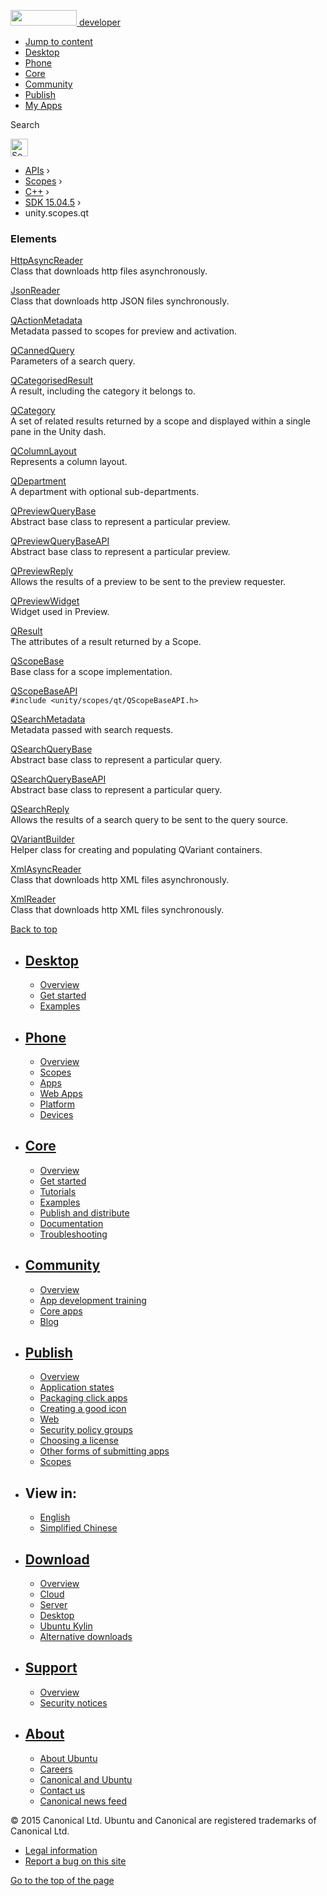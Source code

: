 <a href="https://developer.ubuntu.com/" class="logo-ubuntu"><img src="https://developer.ubuntu.com/assets/sites/ubuntu/latest/u/img/logos/logo-ubuntu-orange.svg" width="106" height="25" /> <span>developer</span></a>

-   [Jump to content](index.html#main-content)
-   [Desktop](https://developer.ubuntu.com/en/desktop/)
-   [Phone](https://developer.ubuntu.com/en/phone/)
-   [Core](https://developer.ubuntu.com/core)
-   [Community](https://developer.ubuntu.com/en/community/)
-   [Publish](https://developer.ubuntu.com/en/publish/)
-   [My Apps](https://myapps.developer.ubuntu.com/)

Search

<img src="https://developer.ubuntu.com/assets/sites/ubuntu/latest/u/img/search-white.svg" alt="Search" height="28" />

-   [APIs](../../../../index.html) ›
-   [Scopes](../../../index.html) ›
-   [C++](../../index.html) ›
-   <a href="../index.html" class="sub-nav-item">SDK 15.04.5</a> ›
-   unity.scopes.qt

<!-- -->

### Elements

[HttpAsyncReader](../unity.scopes.qt.HttpAsyncReader/index.html)  
Class that downloads http files asynchronously.

[JsonReader](../unity.scopes.qt.JsonReader/index.html)  
Class that downloads http JSON files synchronously.

[QActionMetadata](../unity.scopes.qt.QActionMetadata/index.html)  
Metadata passed to scopes for preview and activation.

[QCannedQuery](../unity.scopes.qt.QCannedQuery/index.html)  
Parameters of a search query.

[QCategorisedResult](../unity.scopes.qt.QCategorisedResult/index.html)  
A result, including the category it belongs to.

[QCategory](../unity.scopes.qt.QCategory/index.html)  
A set of related results returned by a scope and displayed within a single pane in the Unity dash.

[QColumnLayout](../unity.scopes.qt.QColumnLayout/index.html)  
Represents a column layout.

[QDepartment](../unity.scopes.qt.QDepartment/index.html)  
A department with optional sub-departments.

[QPreviewQueryBase](../unity.scopes.qt.QPreviewQueryBase/index.html)  
Abstract base class to represent a particular preview.

[QPreviewQueryBaseAPI](../unity.scopes.qt.QPreviewQueryBaseAPI/index.html)  
Abstract base class to represent a particular preview.

[QPreviewReply](../unity.scopes.qt.QPreviewReply/index.html)  
Allows the results of a preview to be sent to the preview requester.

[QPreviewWidget](../unity.scopes.qt.QPreviewWidget/index.html)  
Widget used in Preview.

[QResult](../unity.scopes.qt.QResult/index.html)  
The attributes of a result returned by a Scope.

[QScopeBase](../unity.scopes.qt.QScopeBase/index.html)  
Base class for a scope implementation.

[QScopeBaseAPI](../unity.scopes.qt.QScopeBaseAPI/index.html)  
`#include <unity/scopes/qt/QScopeBaseAPI.h>`

[QSearchMetadata](../unity.scopes.qt.QSearchMetadata/index.html)  
Metadata passed with search requests.

[QSearchQueryBase](../unity.scopes.qt.QSearchQueryBase/index.html)  
Abstract base class to represent a particular query.

[QSearchQueryBaseAPI](../unity.scopes.qt.QSearchQueryBaseAPI/index.html)  
Abstract base class to represent a particular query.

[QSearchReply](../unity.scopes.qt.QSearchReply/index.html)  
Allows the results of a search query to be sent to the query source.

[QVariantBuilder](../unity.scopes.qt.QVariantBuilder/index.html)  
Helper class for creating and populating QVariant containers.

[XmlAsyncReader](../unity.scopes.qt.XmlAsyncReader/index.html)  
Class that downloads http XML files asynchronously.

[XmlReader](../unity.scopes.qt.XmlReader/index.html)  
Class that downloads http XML files synchronously.

[Back to top](index.html#)

-   [Desktop](https://developer.ubuntu.com/en/desktop/)
    ---------------------------------------------------

    -   [Overview](https://developer.ubuntu.com/en/desktop/)
    -   [Get started](http://snapcraft.io/?utm_source=developer.ubuntu.com&utm_medium=devportal&utm_term=snaps%20snapcraft%20desktop&utm_content=menu&utm_campaign=duc_snappers)
    -   [Examples](https://github.com/ubuntu/snappy-playpen)

-   [Phone](https://developer.ubuntu.com/en/phone/)
    -----------------------------------------------

    -   [Overview](https://developer.ubuntu.com/en/phone/)
    -   [Scopes](https://developer.ubuntu.com/en/phone/scopes/)
    -   [Apps](https://developer.ubuntu.com/en/phone/apps/)
    -   [Web Apps](https://developer.ubuntu.com/en/phone/web/)
    -   [Platform](https://developer.ubuntu.com/en/phone/platform/)
    -   [Devices](https://developer.ubuntu.com/en/phone/devices/)

-   [Core](https://developer.ubuntu.com/core)
    -----------------------------------------

    -   [Overview](https://developer.ubuntu.com/core)
    -   [Get started](https://developer.ubuntu.com/core/get-started)
    -   [Tutorials](https://developer.ubuntu.com/core/tutorials)
    -   [Examples](https://developer.ubuntu.com/core/examples)
    -   [Publish and distribute](https://developer.ubuntu.com/core/publish-and-distribute)
    -   [Documentation](https://developer.ubuntu.com/core/documentation)
    -   [Troubleshooting](https://developer.ubuntu.com/core/troubleshooting)

-   [Community](https://developer.ubuntu.com/en/community/)
    -------------------------------------------------------

    -   [Overview](https://developer.ubuntu.com/en/community/)
    -   [App development training](https://developer.ubuntu.com/en/community/training/)
    -   [Core apps](https://developer.ubuntu.com/en/community/core-apps/)
    -   [Blog](https://developer.ubuntu.com/en/community/blog/)

-   [Publish](https://developer.ubuntu.com/en/publish/)
    ---------------------------------------------------

    -   [Overview](https://developer.ubuntu.com/en/publish/)
    -   [Application states](https://developer.ubuntu.com/en/publish/application-states/)
    -   [Packaging click apps](https://developer.ubuntu.com/en/publish/packaging-click-apps/)
    -   [Creating a good icon](https://developer.ubuntu.com/en/publish/creating-a-good-icon/)
    -   [Web](https://developer.ubuntu.com/en/publish/web/)
    -   [Security policy groups](https://developer.ubuntu.com/en/publish/security-policy-groups/)
    -   [Choosing a license](https://developer.ubuntu.com/en/publish/choosing-a-license/)
    -   [Other forms of submitting apps](https://developer.ubuntu.com/en/publish/other-forms-of-submitting-apps/)
    -   [Scopes](https://developer.ubuntu.com/en/publish/scopes/)

-   View in:
    --------

    -   [English](index.html "Change to language: English")
    -   [Simplified Chinese](index.html "Change to language: Simplified Chinese")

-   [Download](http://ubuntu.com/download/)
    ---------------------------------------

    -   [Overview](http://ubuntu.com/download)
    -   [Cloud](http://ubuntu.com/download/cloud)
    -   [Server](http://ubuntu.com/download/server)
    -   [Desktop](http://ubuntu.com/download/desktop)
    -   [Ubuntu Kylin](http://ubuntu.com/download/ubuntu-kylin)
    -   [Alternative downloads](http://ubuntu.com/download/alternative-downloads)

-   [Support](http://ubuntu.com/support/)
    -------------------------------------

    -   [Overview](http://ubuntu.com/support)
    -   [Security notices](http://www.ubuntu.com/usn/)

-   [About](http://ubuntu.com/about/)
    ---------------------------------

    -   [About Ubuntu](http://ubuntu.com/about/about-ubuntu)
    -   [Careers](http://www.canonical.com/careers)
    -   [Canonical and Ubuntu](http://ubuntu.com/about/canonical-and-ubuntu)
    -   [Contact us](http://ubuntu.com/about/contact-us)
    -   [Canonical news feed](http://insights.ubuntu.com/feed/)

© 2015 Canonical Ltd. Ubuntu and Canonical are registered trademarks of Canonical Ltd.

-   [Legal information](http://www.ubuntu.com/legal)
-   [Report a bug on this site](https://bugs.launchpad.net/developer-ubuntu-com/)

<span class="accessibility-aid">[Go to the top of the page](index.html#)</span>
